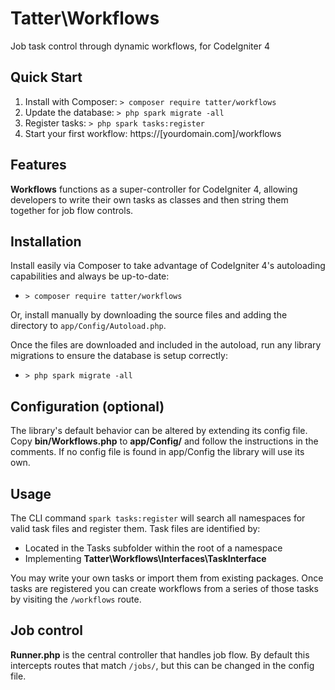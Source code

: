 # Tatter\Workflows
Job task control through dynamic workflows, for CodeIgniter 4

## Quick Start

1. Install with Composer: `> composer require tatter/workflows`
2. Update the database: `> php spark migrate -all`
3. Register tasks: `> php spark tasks:register`
4. Start your first workflow: https://[yourdomain.com]/workflows

## Features

**Workflows** functions as a super-controller for CodeIgniter 4, allowing developers to
write their own tasks as classes and then string them together for job flow controls.

## Installation

Install easily via Composer to take advantage of CodeIgniter 4's autoloading capabilities
and always be up-to-date:
* `> composer require tatter/workflows`

Or, install manually by downloading the source files and adding the directory to
`app/Config/Autoload.php`.

Once the files are downloaded and included in the autoload, run any library migrations
to ensure the database is setup correctly:
* `> php spark migrate -all`

## Configuration (optional)

The library's default behavior can be altered by extending its config file. Copy
**bin/Workflows.php** to **app/Config/** and follow the instructions
in the comments. If no config file is found in app/Config the library will use its own.

## Usage

The CLI command `spark tasks:register` will search all namespaces for valid task files
and register them. Task files are identified by:
* Located in the Tasks subfolder within the root of a namespace
* Implementing **Tatter\Workflows\Interfaces\TaskInterface**

You may write your own tasks or import them from existing packages. Once tasks are
registered you can create workflows from a series of those tasks by visiting the
`/workflows` route.

## Job control

**Runner.php** is the central controller that handles job flow. By default this intercepts
routes that match `/jobs/`, but this can be changed in the config file.
